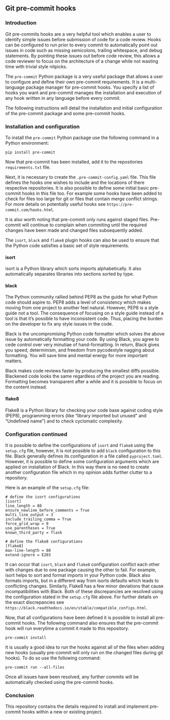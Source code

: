 ## Git pre-commit hooks

### Introduction
Git pre-commits hooks are a very helpful tool which enables a user to identify simple 
issues before submission of code for a code review. Hooks can be configured to run prior to 
every commit to automatically point out issues in code such as missing semicolons, 
trailing whitespace, and debug statements. By pointing these issues out before code 
review, this allows a code reviewer to focus on the architecture of a change while not 
wasting time with trivial style nitpicks.

The `pre-commit` Python package is a very useful package that allows a user to 
configure and define their own pre-commit requirements. It is a multi-language package 
manager for pre-commit hooks. You specify a list of hooks you want and pre-commit 
manages the installation and execution of any hook written in any language before 
every commit.  

The following instructions will detail the installation and initial configuration of 
the pre-commit package and some pre-commit hooks.  

### Installation and configuration
To install the `pre-commit` Python package use the following command in a Python 
environment:

`pip install pre-commit` 

Now that pre-commit has been installed, add it to the repositories `requirements.txt` 
file.

Next, it is necessary to create the `.pre-commit-config.yaml` file. This file defines the 
hooks one wishes to include and the locations of there respective repositories. It 
is also possible to define some initial basic pre-commit hooks in this file too. For 
example some hooks have been added to check for files too large for git or files that 
contain merge conflict strings. For more details on potentially useful hooks see 
`https://pre-commit.com/hooks.html`.

It is also worth noting that pre-commit only runs against staged files. Pre-commit 
will continue to complain when commiting until the required changes have been made 
and changed files subsequently added.

The `isort`, `black` and `flake8` plugin hooks can also be used to ensure that the 
Python code satisfies a basic set of style requirements.
 
#### isort
isort is a Python library which sorts imports alphabetically. It also automatically 
separates libraries into sections sorted by type.

#### black

The Python community rallied behind PEP8 as the guide for what Python code should 
aspire to. PEP8 adds a level of consistency which makes moving from one project to 
another feel natural. However, PEP8 is a style guide not a tool. The consequence of 
focusing on a style guide instead of a tool is that it’s possible to have 
inconsistent code. Thus, placing the burden on the developer to fix any style issues 
in the code.

Black is the uncompromising Python code formatter which solves the above issue by 
automatically formatting your code. By using Black, you agree to cede control over 
very minutiae of hand-formatting. In return, Black gives you speed, determinism, 
and freedom from pycodestyle nagging about formatting. You will save time and mental 
energy for more important matters.

Black makes code reviews faster by producing the smallest diffs possible. Blackened 
code looks the same regardless of the project you are reading. Formatting becomes 
transparent after a while and it is possible to focus on the content instead.

#### flake8
Flake8 is a Python library for checking your code base against coding style (PEP8), 
programming errors (like “library imported but unused” and “Undefined name”) and to 
check cyclomatic complexity.

### Configuration continued
It is possible to define the configurations of `isort` and `flake8` using the 
`setup.cfg` file, however, it is not possible to add `black` configuration to this 
file. Black generally defines its configuration in a file called `pyproject.toml`. 
However, it is possible to define some configuration arguments which are applied on 
installation of Black. In this way there is no need to create another configuration 
file which in my opinion adds further clutter to a repository.

Here is an example of the `setup.cfg` file:

```
# define the isort configurations
[isort]
line_length = 88
ensure_newline_before_comments = True
multi_line_output = 3
include_trailing_comma = True
force_grid_wrap = 0
use_parentheses = True
known_third_party = flask

# define the flake8 configurations
[flake8]
max-line-length = 88
extend-ignore = E203

```    

It can occur that `isort`, `black` and `flake8` configuration conflict each other 
with changes due to one package causing the other to fail. For example, isort helps 
to sort and format imports in your Python code. Black also formats imports, but in 
a different way from isorts defaults which leads to conflicting changes. Similarly, 
Flake8 has a few minor deviations that cause incompatibilities with Black. Both of 
these discrepancies are resolved using the configuration stated in the `setup.cfg` 
file above. For further details on the exact discrepancies see 
`https://black.readthedocs.io/en/stable/compatible_configs.html`.

Now, that all configurations have been defined it is possible to install all pre-commit hooks. 
The following command also ensures that the pre-commit hook will run everytime a 
commit it made to this repository.

`pre-commit install` 

It is usually a good idea to run the hooks against all of the files when adding new 
hooks (usually pre-commit will only run on the changed files during git hooks). To do 
so use the following command: 

`pre-commit run --all-files`

Once all issues have been resolved, any further commits will be automatically checked 
using the pre-commit hooks.

### Conclusion
This repository contains the details required to install and implement pre-commit hooks within a new or existing project.
